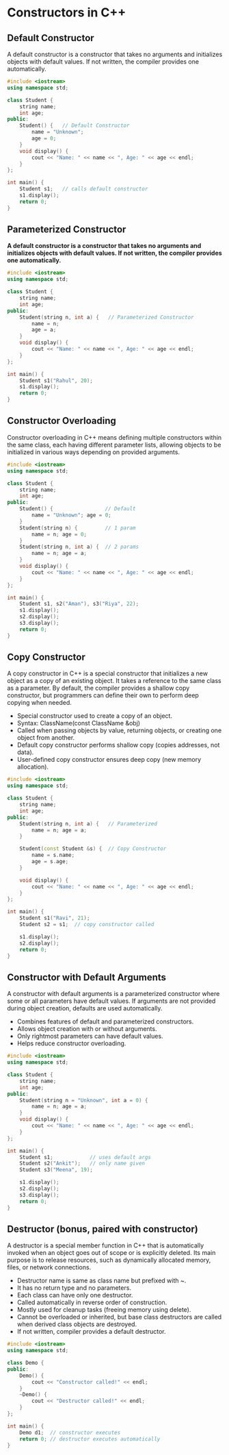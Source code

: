 # Constructors in C++
## Default Constructor
A default constructor is a constructor that takes no arguments and initializes objects with default values. If not written, the compiler provides one automatically.
```cpp
#include <iostream>
using namespace std;

class Student {
    string name;
    int age;
public:
    Student() {   // Default Constructor
        name = "Unknown";
        age = 0;
    }
    void display() {
        cout << "Name: " << name << ", Age: " << age << endl;
    }
};

int main() {
    Student s1;   // calls default constructor
    s1.display();
    return 0;
}
```

## Parameterized Constructor
**A default constructor is a constructor that takes no arguments and initializes objects with default values. If not written, the compiler provides one automatically.**
```cpp
#include <iostream>
using namespace std;

class Student {
    string name;
    int age;
public:
    Student(string n, int a) {   // Parameterized Constructor
        name = n;
        age = a;
    }
    void display() {
        cout << "Name: " << name << ", Age: " << age << endl;
    }
};

int main() {
    Student s1("Rahul", 20);  
    s1.display();
    return 0;
}
```

## Constructor Overloading
Constructor overloading in C++ means defining multiple constructors within the same class, each having different parameter lists, allowing objects to be initialized in various ways depending on provided arguments.
```cpp
#include <iostream>
using namespace std;

class Student {
    string name;
    int age;
public:
    Student() {                 // Default
        name = "Unknown"; age = 0;
    }
    Student(string n) {         // 1 param
        name = n; age = 0;
    }
    Student(string n, int a) {  // 2 params
        name = n; age = a;
    }
    void display() {
        cout << "Name: " << name << ", Age: " << age << endl;
    }
};

int main() {
    Student s1, s2("Aman"), s3("Riya", 22);
    s1.display();
    s2.display();
    s3.display();
    return 0;
}
```

## Copy Constructor
A copy constructor in C++ is a special constructor that initializes a new object as a copy of an existing object. It takes a reference to the same class as a parameter. By default, the compiler provides a shallow copy constructor, but programmers can define their own to perform deep copying when needed.

- Special constructor used to create a copy of an object.
- Syntax: ClassName(const ClassName &obj)
- Called when passing objects by value, returning objects, or creating one object from another.
- Default copy constructor performs shallow copy (copies addresses, not data).
- User-defined copy constructor ensures deep copy (new memory allocation).
```cpp
#include <iostream>
using namespace std;

class Student {
    string name;
    int age;
public:
    Student(string n, int a) {   // Parameterized
        name = n; age = a;
    }

    Student(const Student &s) {  // Copy Constructor
        name = s.name;
        age = s.age;
    }

    void display() {
        cout << "Name: " << name << ", Age: " << age << endl;
    }
};

int main() {
    Student s1("Ravi", 21);
    Student s2 = s1;  // copy constructor called

    s1.display();
    s2.display();
    return 0;
}
```

## Constructor with Default Arguments
A constructor with default arguments is a parameterized constructor where some or all parameters have default values. If arguments are not provided during object creation, defaults are used automatically.

- Combines features of default and parameterized constructors.
- Allows object creation with or without arguments.
- Only rightmost parameters can have default values.
- Helps reduce constructor overloading.
  
```cpp
#include <iostream>
using namespace std;

class Student {
    string name;
    int age;
public:
    Student(string n = "Unknown", int a = 0) {  
        name = n; age = a;
    }
    void display() {
        cout << "Name: " << name << ", Age: " << age << endl;
    }
};

int main() {
    Student s1;            // uses default args
    Student s2("Ankit");   // only name given
    Student s3("Meena", 19);

    s1.display();
    s2.display();
    s3.display();
    return 0;
}
```

## Destructor (bonus, paired with constructor)
A destructor is a special member function in C++ that is automatically invoked when an object goes out of scope or is explicitly deleted. Its main purpose is to release resources, such as dynamically allocated memory, files, or network connections.

- Destructor name is same as class name but prefixed with ~.
- It has no return type and no parameters.
- Each class can have only one destructor.
- Called automatically in reverse order of construction.
- Mostly used for cleanup tasks (freeing memory using delete).
- Cannot be overloaded or inherited, but base class destructors are called when derived class objects are destroyed.
- If not written, compiler provides a default destructor.

```cpp
#include <iostream>
using namespace std;

class Demo {
public:
    Demo() {
        cout << "Constructor called!" << endl;
    }
    ~Demo() {
        cout << "Destructor called!" << endl;
    }
};

int main() {
    Demo d1;  // constructor executes
    return 0; // destructor executes automatically
}
```
